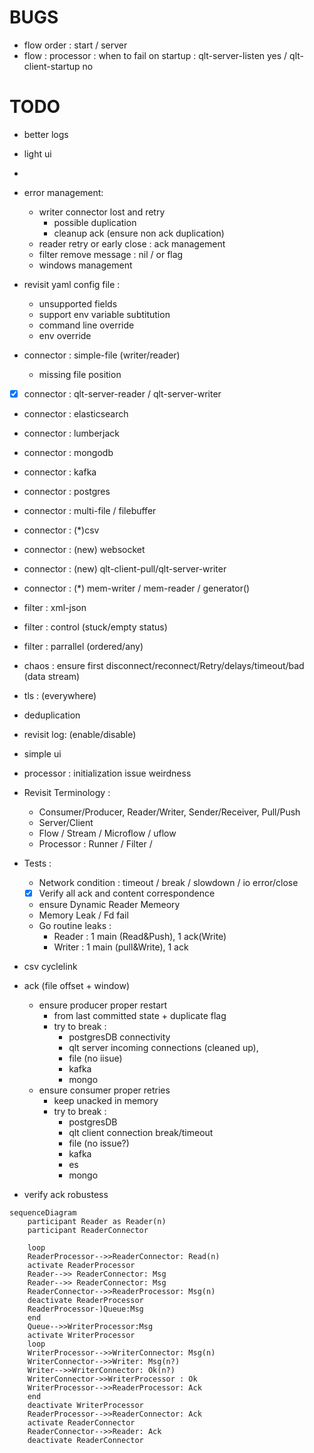 # BUGS

- flow order : start / server
- flow : processor : when to fail on startup : qlt-server-listen yes / qlt-client-startup no 



# TODO

- better logs
- light ui
- 

- error management:
  - writer connector lost and retry
    - possible duplication 
    - cleanup ack (ensure non ack duplication)
  - reader retry or early close : ack management
  - filter remove message : nil / or flag
  - windows management
  
- revisit yaml config file :
  - unsupported fields
  - support env variable subtitution
  - command line override
  - env override

- connector : simple-file (writer/reader) 
  - missing file position
- [x] connector : qlt-server-reader / qlt-server-writer
- connector : elasticsearch
- connector : lumberjack
- connector : mongodb
- connector : kafka
- connector : postgres
- connector : multi-file / filebuffer
- connector : (*)csv
- connector : (new) websocket
- connector : (new) qlt-client-pull/qlt-server-writer
- connector : (*) mem-writer / mem-reader / generator()

- filter : xml-json
- filter : control (stuck/empty status)
- filter : parrallel (ordered/any)
- chaos : ensure first disconnect/reconnect/Retry/delays/timeout/bad (data stream)
- tls : (everywhere)
- deduplication
- revisit log: (enable/disable)
- simple ui
- processor : initialization issue weirdness 


- Revisit Terminology : 
  - Consumer/Producer, Reader/Writer, Sender/Receiver, Pull/Push
  - Server/Client
  - Flow / Stream / Microflow / uflow
  - Processor : Runner / Filter / 

- Tests :
  - Network condition : timeout / break / slowdown / io error/close
  - [x] Verify all ack and content correspondence
  - ensure Dynamic Reader Memeory
  - Memory Leak / Fd fail
  - Go routine leaks :
    - Reader : 1 main (Read&Push), 1 ack(Write)
    - Writer : 1 main (pull&Write), 1 ack

- csv cyclelink
- ack (file offset + window) 
  - ensure producer proper restart 
    - from last committed state + duplicate flag
    - try to break : 
      - postgresDB connectivity
      - qlt server incoming connections (cleaned up),
      - file (no iisue)
      - kafka
      - mongo
  - ensure consumer proper retries
    - keep unacked in memory
    - try to break :
      - postgresDB
      - qlt client connection break/timeout
      - file (no issue?)
      - kafka
      - es
      - mongo
- verify ack robustess

```mermaid
sequenceDiagram
    participant Reader as Reader(n)
    participant ReaderConnector

    loop
    ReaderProcessor-->>ReaderConnector: Read(n)
    activate ReaderProcessor
    Reader-->> ReaderConnector: Msg
    Reader-->> ReaderConnector: Msg
    ReaderConnector-->>ReaderProcessor: Msg(n)
    deactivate ReaderProcessor
    ReaderProcessor-)Queue:Msg
    end
    Queue-->>WriterProcessor:Msg
    activate WriterProcessor
    loop
    WriterProcessor-->>WriterConnector: Msg(n)
    WriterConnector-->>Writer: Msg(n?)
    Writer-->>WriterConnector: Ok(n?)
    WriterConnector->>WriterProcessor : Ok
    WriterProcessor-->>ReaderProcessor: Ack
    end
    deactivate WriterProcessor
    ReaderProcessor-->>ReaderConnector: Ack
    activate ReaderConnector
    ReaderConnector-->>Reader: Ack
    deactivate ReaderConnector
```
